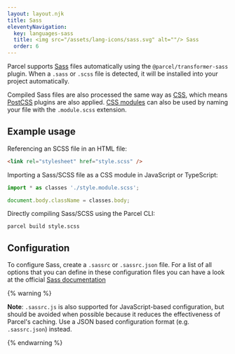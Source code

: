 ```yaml
---
layout: layout.njk
title: Sass
eleventyNavigation:
  key: languages-sass
  title: <img src="/assets/lang-icons/sass.svg" alt=""/> Sass
  order: 6
---
```


Parcel supports [Sass](https://sass-lang.com/) files automatically using the `@parcel/transformer-sass` plugin. When a `.sass` or `.scss` file is detected, it will be installed into your project automatically.

Compiled Sass files are also processed the same way as [CSS](/languages/css/), which means [PostCSS](/languages/css/#postcss) plugins are also applied. [CSS modules](/languages/css/#css-modules) can also be used by naming your file with the `.module.scss` extension.

## Example usage

Referencing an SCSS file in an HTML file:

```html
<link rel="stylesheet" href="style.scss" />
```

Importing a Sass/SCSS file as a CSS module in JavaScript or TypeScript:

```js
import * as classes './style.module.scss';

document.body.className = classes.body;
```

Directly compiling Sass/SCSS using the Parcel CLI:

```
parcel build style.scss
```

## Configuration

To configure Sass, create a `.sassrc` or `.sassrc.json` file. For a list of all options that you can define in these configuration files you can have a look at the official [Sass documentation](https://sass-lang.com/documentation/js-api#options)

{% warning %}

**Note**: `.sassrc.js` is also supported for JavaScript-based configuration, but should be avoided when possible because it reduces the effectiveness of Parcel's caching. Use a JSON based configuration format (e.g. `.sassrc.json`) instead.

{% endwarning %}
